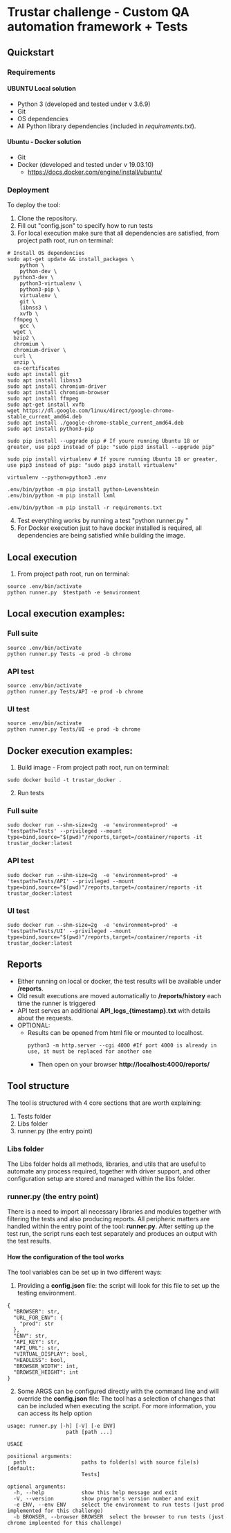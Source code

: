 # Trustar challenge - Custom QA automation framework + Tests


## Quickstart

### Requirements

#### UBUNTU Local solution

- Python 3 (developed and tested under v 3.6.9)
- Git
- OS dependencies
- All Python library dependencies (included in *requirements.txt*).

#### Ubuntu - Docker solution
- Git
- Docker (developed and tested under v 19.03.10)
  - https://docs.docker.com/engine/install/ubuntu/

### Deployment

To deploy the tool:

1. Clone the repository.
2. Fill out "config.json" to specify how to run tests
3. For local execution make sure that all dependencies are satisfied, from project path root, run on terminal:

```shell
# Install OS dependencies
sudo apt-get update && install_packages \
	python \
	python-dev \
  python3-dev \
	python3-virtualenv \
	python3-pip \
	virtualenv \
	git \
	libnss3 \
	xvfb \
  ffmpeg \
	gcc \
  wget \
  bzip2 \
  chromium \
  chromium-driver \
  curl \
  unzip \
  ca-certificates
sudo apt install git
sudo apt install libnss3
sudo apt install chromium-driver
sudo apt install chromium-browser
sudo apt install ffmpeg
sudo apt-get install xvfb
wget https://dl.google.com/linux/direct/google-chrome-stable_current_amd64.deb
sudo apt install ./google-chrome-stable_current_amd64.deb
sudo apt install python3-pip

sudo pip install --upgrade pip # If youre running Ubuntu 18 or greater, use pip3 instead of pip: "sudo pip3 install --upgrade pip"

sudo pip install virtualenv # If youre running Ubuntu 18 or greater, use pip3 instead of pip: "sudo pip3 install virtualenv"

virtualenv --python=python3 .env

.env/bin/python -m pip install python-Levenshtein
.env/bin/python -m pip install lxml

.env/bin/python -m pip install -r requirements.txt

```
4. Test everything works by running a test "python runner.py <testpath>"
5. For Docker execution just to have docker installed is required, all dependencies are being satisfied while building the image.

## Local execution
1. From project path root, run on terminal:
```shell
source .env/bin/activate
python runner.py  $testpath -e $environment
```
## Local execution examples:

### Full suite
```shell
source .env/bin/activate
python runner.py Tests -e prod -b chrome 
```
### API test
```shell
source .env/bin/activate
python runner.py Tests/API -e prod -b chrome 
```
### UI test
```shell
source .env/bin/activate
python runner.py Tests/UI -e prod -b chrome 
```

## Docker execution examples:
1. Build image - From project path root, run on terminal:
```shell
sudo docker build -t trustar_docker .
```
2. Run tests
### Full suite
```shell
sudo docker run --shm-size=2g  -e 'environment=prod' -e 'testpath=Tests' --privileged --mount type=bind,source="$(pwd)"/reports,target=/container/reports -it trustar_docker:latest
```
### API test
```shell
sudo docker run --shm-size=2g  -e 'environment=prod' -e 'testpath=Tests/API' --privileged --mount type=bind,source="$(pwd)"/reports,target=/container/reports -it trustar_docker:latest
```
### UI test
```shell
sudo docker run --shm-size=2g  -e 'environment=prod' -e 'testpath=Tests/UI' --privileged --mount type=bind,source="$(pwd)"/reports,target=/container/reports -it trustar_docker:latest

```
## Reports
- Either running on local or docker, the test results will be available under **/reports**.
- Old result executions are moved automatically to **/reports/history** each time the runner is triggered
- API test serves an additional **API_logs_{timestamp}.txt** with details about the requests.
- OPTIONAL: 
  - Results can be opened from html file or mounted to localhost.
     ``` shell
    python3 -m http.server --cgi 4000 #If port 4000 is already in use, it must be replaced for another one
    ```
    - Then open on your browser **http://localhost:4000/reports/**

## Tool structure

The tool is structured with 4 core sections that are worth explaining:

1. Tests folder
2. Libs folder
3. runner.py (the entry point)

### Libs folder

The Libs folder holds all methods, libraries, and utils that are useful to automate any process required, together with driver support, and other configuration setup are stored and managed within the libs folder. 

### runner.py (the entry point)

There is a need to import all necessary libraries and modules together with filtering the tests and also producing reports. All peripheric matters are handled within the entry point of the tool: **runner.py**. After setting up the test run, the script runs each test separately and produces an output with the test results.

#### How the configuration of the tool works

The tool variables can be set up in two different ways:

1. Providing a **config.json** file: the script will look for this file to set up the testing environment.
```
{
  "BROWSER": str,
  "URL_FOR_ENV": {
    "prod": str
  },
  "ENV": str,
  "API_KEY": str,
  "API_URL": str,
  "VIRTUAL_DISPLAY": bool,
  "HEADLESS": bool,
  "BROWSER_WIDTH": int,
  "BROWSER_HEIGHT": int
}

```
2. Some ARGS can be configured directly with the command line and will override the **config.json** file: The tool has a selection of changes that can be included when executing the script. For more information, you can access its help option

```shell
usage: runner.py [-h] [-V] [-e ENV]
                   path [path ...]

USAGE

positional arguments:
  path                  paths to folder(s) with source file(s) [default:
                        Tests]

optional arguments:
  -h, --help            show this help message and exit
  -V, --version         show program's version number and exit
  -e ENV, --env ENV     select the environment to run tests (just prod implemented for this challenge)
  -b BROWSER, --browser BROWSER  select the browser to run tests (just chrome impleented for this challenge)

```

